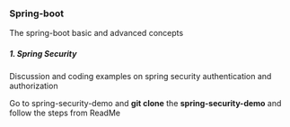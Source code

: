 ### Spring-boot 
The spring-boot basic and advanced concepts
##### 1. Spring Security
Discussion and coding examples on spring security authentication and authorization
 
Go to spring-security-demo and <B>git clone</B> the <B>spring-security-demo</B> and follow the steps from ReadMe


